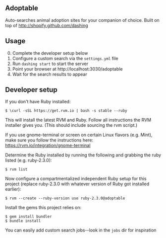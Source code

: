 Adoptable
---------
Auto-searches animal adoption sites for your companion of choice. Built on top of http://shopify.github.com/dashing 

Usage
-----
0. Complete the developer setup below
1. Configure a custom search via the `settings.yml` file
2. Run `dashing start` to start the server
3. Point your browser at http://localhost:3030/adoptable
4. Wait for the search results to appear

Developer setup
---------------
If you don't have Ruby installed:

    $ \curl -sSL https://get.rvm.io | bash -s stable --ruby

This will install the latest RVM and Ruby. Follow all instructions the RVM installer gives you. (This should include sourcing the rvm script.)

If you use gnome-terminal or screen on certain Linux flavors (e.g. Mint), make sure you follow the instructions here: https://rvm.io/integration/gnome-terminal

Determine the Ruby installed by running the following and grabbing the ruby listed (e.g. ruby-2.3.0):

    $ rvm list

Now configure a compartmentalized independent Ruby setup for this project (replace ruby-2.3.0 with whatever version of Ruby got installed earlier):

    $ rvm --create --ruby-version use ruby-2.3.0@adoptable

Install the gems this project relies on:

    $ gem install bundler
    $ bundle install

You can easily add custom search jobs--look in the `jobs` dir for inspiration
